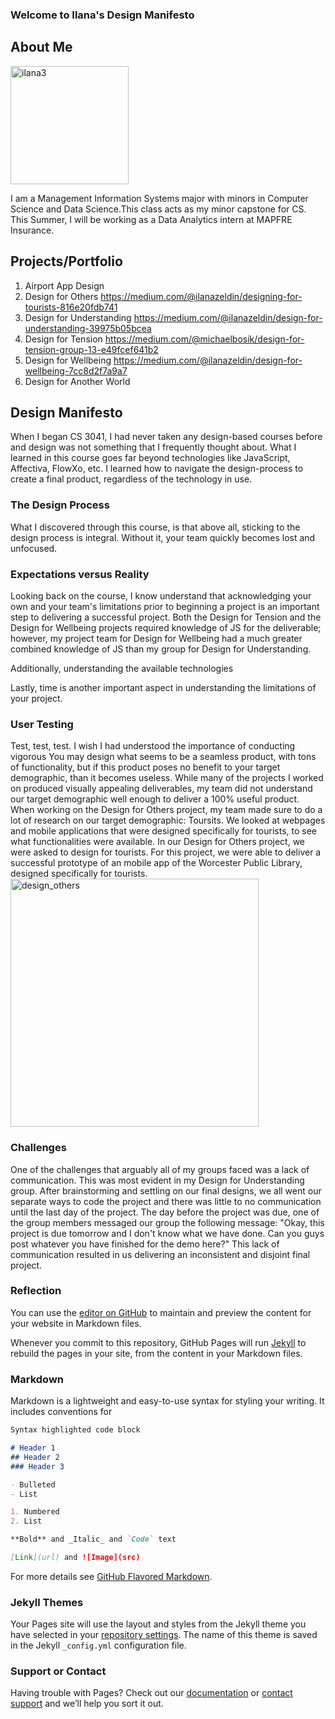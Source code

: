 ### Welcome to Ilana's Design Manifesto

## About Me

<img width="189" alt="ilana3" src="https://user-images.githubusercontent.com/6757445/39410842-4f079468-4bcc-11e8-9ad2-e160270e468e.PNG">


I am a Management Information Systems major with minors in Computer Science and Data Science.This class acts as my minor capstone for CS. This Summer, I will be working as a Data Analytics intern at MAPFRE Insurance.

## Projects/Portfolio
1. Airport App Design
2. Design for Others https://medium.com/@ilanazeldin/designing-for-tourists-816e20fdb741
3. Design for Understanding https://medium.com/@ilanazeldin/design-for-understanding-39975b05bcea
4. Design for Tension https://medium.com/@michaelbosik/design-for-tension-group-13-e49fcef641b2
5. Design for Wellbeing https://medium.com/@ilanazeldin/design-for-wellbeing-7cc8d2f7a9a7
6. Design for Another World 

## Design Manifesto
When I began CS 3041, I had never taken any design-based courses before and design was not something that I frequently thought about. What I learned in this course goes far beyond technologies like JavaScript, Affectiva, FlowXo, etc. I learned how to navigate the design-process to create a final product, regardless of the technology in use. 
 
### The Design Process
What I discovered through this course, is that above all, sticking to the design process is integral. Without it, your team quickly becomes lost and unfocused. 

### Expectations versus Reality
Looking back on the course, I know understand that acknowledging your own and your team's limitations prior to beginning a project is an important step to delivering a successful project. Both the Design for Tension and the Design for Wellbeing projects required knowledge of JS for the deliverable; however, my project team for Design for Wellbeing had a much greater combined knowledge of JS than my group for Design for Understanding. 

Additionally, understanding the available technologies 

Lastly, time is another important aspect in understanding the limitations of your project. 

### User Testing
Test, test, test. I wish I had understood the importance of conducting vigorous
You may design what seems to be a seamless product, with tons of functionality, but if this product poses no benefit to your target demographic, than it becomes useless. 
While many of the projects I worked on produced visually appealing deliverables, my team did not understand our target demographic well enough to deliver a 100% useful product. 
When working on the Design for Others project, my team made sure to do a lot of research on our target demographic: Toursits. We looked at webpages and mobile applications that were designed specifically for tourists, to see what functionalities were available. 
In our Design for Others project, we were asked to design for tourists. 
For this project, we were able to deliver a successful prototype of an mobile app of the Worcester Public Library, designed specifically for tourists. 
<img width="397" alt="design_others" src="https://user-images.githubusercontent.com/6757445/39433597-426f365a-4c64-11e8-9870-a91f6c88aa9c.PNG">


### Challenges
One of the challenges that arguably all of my groups faced was a lack of communication. This was most evident in my Design for Understanding group. After brainstorming and settling on our final designs, we all went our separate ways to code the project and there was little to no communication until the last day of the project. The day before the project was due, one of the group members messaged our group the following message: "Okay, this project is due tomorrow and I don't know what we have done. Can you guys post whatever you have finished for the demo here?"
This lack of communication resulted in us delivering an inconsistent and disjoint final project. 

### Reflection

You can use the [editor on GitHub](https://github.com/ilanakz500/Design-Manifesto/edit/master/README.md) to maintain and preview the content for your website in Markdown files.

Whenever you commit to this repository, GitHub Pages will run [Jekyll](https://jekyllrb.com/) to rebuild the pages in your site, from the content in your Markdown files.

### Markdown

Markdown is a lightweight and easy-to-use syntax for styling your writing. It includes conventions for

```markdown
Syntax highlighted code block

# Header 1
## Header 2
### Header 3

- Bulleted
- List

1. Numbered
2. List

**Bold** and _Italic_ and `Code` text

[Link](url) and ![Image](src)
```

For more details see [GitHub Flavored Markdown](https://guides.github.com/features/mastering-markdown/).

### Jekyll Themes

Your Pages site will use the layout and styles from the Jekyll theme you have selected in your [repository settings](https://github.com/ilanakz500/Design-Manifesto/settings). The name of this theme is saved in the Jekyll `_config.yml` configuration file.

### Support or Contact

Having trouble with Pages? Check out our [documentation](https://help.github.com/categories/github-pages-basics/) or [contact support](https://github.com/contact) and we’ll help you sort it out.
